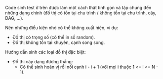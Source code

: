 Code sinh test ở trên được làm một cách thật tinh gọn và tập chung đến những dạng chính (đồ thị có tồn tại chu trình / không tồn tại chu trình, cây, DAG, ...).

Nên những điều kiện nhỏ có thể không xuất hiện, ví dụ:
- Đồ thị có trọng số (có thể in số random).
- Đồ thị không tồn tại khuyên, cạnh song song.

Hướng dẫn sinh các loại đồ thị đặc biệt:
- Đồ thị cây dạng đường thẳng:
  - Có thể sinh hoán vị rồi nối cạnh i - i + 1 (với mọi i thuộc 1 <= i <= N - 1).
